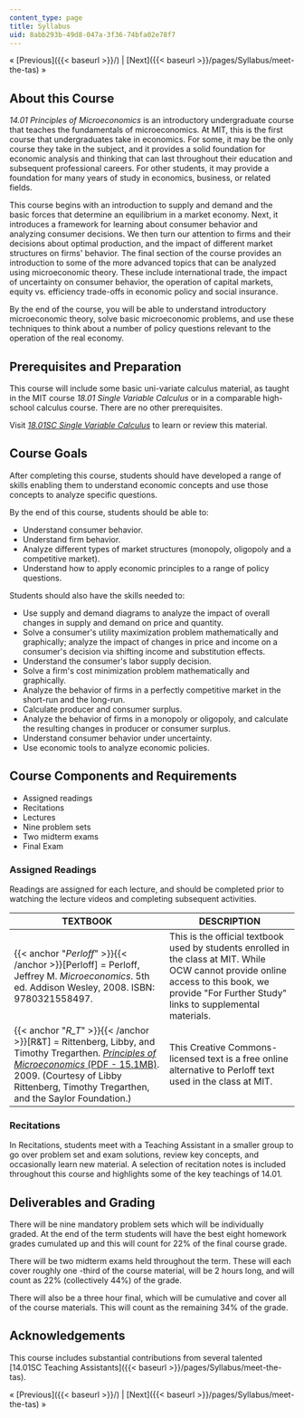 ```yaml
---
content_type: page
title: Syllabus
uid: 8abb293b-49d8-047a-3f36-74bfa02e78f7
---
```


« [Previous]({{< baseurl >}}/) | [Next]({{< baseurl >}}/pages/Syllabus/meet-the-tas) »

About this Course
-----------------

_14.01 Principles of Microeconomics_ is an introductory undergraduate course that teaches the fundamentals of microeconomics. At MIT, this is the first course that undergraduates take in economics. For some, it may be the only course they take in the subject, and it provides a solid foundation for economic analysis and thinking that can last throughout their education and subsequent professional careers. For other students, it may provide a foundation for many years of study in economics, business, or related fields.

This course begins with an introduction to supply and demand and the basic forces that determine an equilibrium in a market economy. Next, it introduces a framework for learning about consumer behavior and analyzing consumer decisions. We then turn our attention to firms and their decisions about optimal production, and the impact of different market structures on firms' behavior. The final section of the course provides an introduction to some of the more advanced topics that can be analyzed using microeconomic theory. These include international trade, the impact of uncertainty on consumer behavior, the operation of capital markets, equity vs. efficiency trade-offs in economic policy and social insurance.

By the end of the course, you will be able to understand introductory microeconomic theory, solve basic microeconomic problems, and use these techniques to think about a number of policy questions relevant to the operation of the real economy.

Prerequisites and Preparation
-----------------------------

This course will include some basic uni-variate calculus material, as taught in the MIT course _18.01 Single Variable Calculus_ or in a comparable high-school calculus course. There are no other prerequisites.

Visit [_18.01SC Single Variable Calculus_](/courses/18-01sc-single-variable-calculus-fall-2010) to learn or review this material.

Course Goals
------------

After completing this course, students should have developed a range of skills enabling them to understand economic concepts and use those concepts to analyze specific questions.

By the end of this course, students should be able to:

*   Understand consumer behavior.
*   Understand firm behavior.
*   Analyze different types of market structures (monopoly, oligopoly and a competitive market).
*   Understand how to apply economic principles to a range of policy questions.

Students should also have the skills needed to:

*   Use supply and demand diagrams to analyze the impact of overall changes in supply and demand on price and quantity.
*   Solve a consumer's utility maximization problem mathematically and graphically; analyze the impact of changes in price and income on a consumer's decision via shifting income and substitution effects.
*   Understand the consumer's labor supply decision.
*   Solve a firm's cost minimization problem mathematically and graphically.
*   Analyze the behavior of firms in a perfectly competitive market in the short-run and the long-run.
*   Calculate producer and consumer surplus.
*   Analyze the behavior of firms in a monopoly or oligopoly, and calculate the resulting changes in producer or consumer surplus.
*   Understand consumer behavior under uncertainty.
*   Use economic tools to analyze economic policies.

Course Components and Requirements
----------------------------------

*   Assigned readings
*   Recitations
*   Lectures
*   Nine problem sets
*   Two midterm exams
*   Final Exam

### Assigned Readings

Readings are assigned for each lecture, and should be completed prior to watching the lecture videos and completing subsequent activities.

| TEXTBOOK | DESCRIPTION |
| --- | --- |
| {{< anchor "_Perloff_" >}}{{< /anchor >}}\[Perloff\] = Perloff, Jeffrey M. _Microeconomics_. 5th ed. Addison Wesley, 2008. ISBN: 9780321558497. | This is the official textbook used by students enrolled in the class at MIT. While OCW cannot provide online access to this book, we provide "For Further Study" links to supplemental materials. |
| {{< anchor "_R_T_" >}}{{< /anchor >}}\[R&T\] = Rittenberg, Libby, and Timothy Tregarthen. [_Principles of Microeconomics_ (PDF - 15.1MB)](/ans7870/14/14.01SC/MIT14_01SCF11_rttext.pdf). 2009. (Courtesy of Libby Rittenberg, Timothy Tregarthen, and the Saylor Foundation.) | This Creative Commons-licensed text is a free online alternative to Perloff text used in the class at MIT. 

### Recitations

In Recitations, students meet with a Teaching Assistant in a smaller group to go over problem set and exam solutions, review key concepts, and occasionally learn new material. A selection of recitation notes is included throughout this course and highlights some of the key teachings of 14.01.

Deliverables and Grading
------------------------

There will be nine mandatory problem sets which will be individually graded. At the end of the term students will have the best eight homework grades cumulated up and this will count for 22% of the final course grade.

There will be two midterm exams held throughout the term. These will each cover roughly one -third of the course material, will be 2 hours long, and will count as 22% (collectively 44%) of the grade.

There will also be a three hour final, which will be cumulative and cover all of the course materials. This will count as the remaining 34% of the grade.

Acknowledgements
----------------

This course includes substantial contributions from several talented [14.01SC Teaching Assistants]({{< baseurl >}}/pages/Syllabus/meet-the-tas).

« [Previous]({{< baseurl >}}/) | [Next]({{< baseurl >}}/pages/Syllabus/meet-the-tas) »
